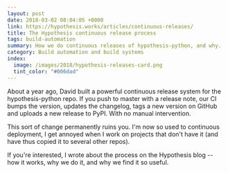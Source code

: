 ```yaml
---
layout: post
date: 2018-03-02 08:04:05 +0000
link: https://hypothesis.works/articles/continuous-releases/
title: The Hypothesis continuous release process
tags: build-automation
summary: How we do continuous releases of hypothesis-python, and why.
category: Build automation and build systems
index:
  image: /images/2018/hypothesis-releases-card.png
  tint_color: "#006dad"
---
```


About a year ago, David built a powerful continuous release system for the hypothesis-python repo.
If you push to master with a release note, our CI bumps the version, updates the changelog, tags a new version on GitHub and uploads a new release to PyPI.
With no manual intervention.

This sort of change permanently ruins you.
I'm now so used to continuous deployment, I get annoyed when I work on projects that don't have it (and have thus copied it to several other repos).

If you're interested, I wrote about the process on the Hypothesis blog -- how it works, why we do it, and why we find it so useful.
